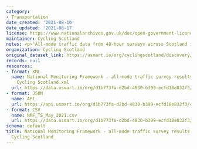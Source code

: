 ```yaml
---
category:
- Transportation
date_created: '2021-08-10'
date_updated: '2021-08-17'
license: https://www.nationalarchives.gov.uk/doc/open-government-licence/version/3/
maintainer: Cycling Scotland
notes: <p>"All-mode traffic data from 48-hour surveys across Scotland in May 2021"</p>
organization: Cycling Scotland
original_dataset_link: https://usmart.io/org/cyclingscotland/discovery/discovery-view-detail/0b4e027e-59e2-4147-994f-c2f01cd08747
records: null
resources:
- format: XML
  name: National Monitoring Framework - all-mode traffic survey results May 2021 -
    Cycling Scotland.xml
  url: https://data.usmart.io/org/d1b773fa-d2bd-4830-b399-ecfd18e832f3/resource?resourceGUID=d8a1badd-3280-40bf-b1fa-c6c505c902b5
- format: JSON
  name: API
  url: https://api.usmart.io/org/d1b773fa-d2bd-4830-b399-ecfd18e832f3/c6fed2ca-9239-4951-b92d-9e43ead4fb52/5/urql
- format: CSV
  name: NMF_TS_May_2021.csv
  url: https://data.usmart.io/org/d1b773fa-d2bd-4830-b399-ecfd18e832f3/resource?resourceGUID=8f83f066-9b5a-464e-8ea9-04db353eeedd
schema: default
title: National Monitoring Framework - all-mode traffic survey results May 2021 -
  Cycling Scotland
---
```

